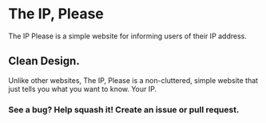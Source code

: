 # The IP, Please
The IP Please is a simple website for informing users of their IP address.

## Clean Design.
Unlike other websites, The IP, Please is a non-cluttered, simple website that just tells you what you want to know. Your IP.

### See a bug? Help squash it! Create an issue or pull request.